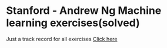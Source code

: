 # Stanford - Andrew Ng Machine learning exercises(solved)


Just a track record for all exercises [Click here](https://www.coursera.org/learn/machine-learning)





